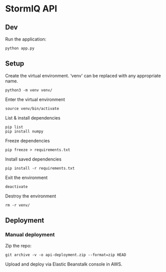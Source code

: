 # StormIQ API

## Dev

Run the application:

```
python app.py
```

## Setup

Create the virtual environment. ‘venv' can be replaced with any appropriate name.

```
python3 -m venv venv/
```

Enter the virtual environment

```
source venv/bin/activate
```

List & install dependencies

```
pip list
pip install numpy
```

Freeze dependencies

```
pip freeze > requirements.txt
```

Install saved dependencies

```
pip install -r requirements.txt
```

Exit the environment

```
deactivate
```

Destroy the environment

```
rm -r venv/
```

## Deployment

### Manual deployment

Zip the repo:

```
git archive -v -o api-deployment.zip --format=zip HEAD
```

Upload and deploy via Elastic Beanstalk console in AWS.
